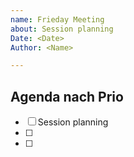 ```yaml
---
name: Frieday Meeting
about: Session planning
Date: <Date>
Author: <Name>

---
```


## Agenda nach Prio
  - [ ] Session planning
  -[ ]
  -[ ]
